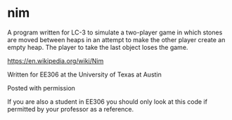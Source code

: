 # nim

A program written for LC-3 to simulate a two-player game in which stones are moved between heaps in an attempt to make the other player create an empty heap. The player to take the last object loses the game.

https://en.wikipedia.org/wiki/Nim

Written for EE306 at the University of Texas at Austin

Posted with permission

If you are also a student in EE306 you should only look at this code if permitted by your professor as a reference.
